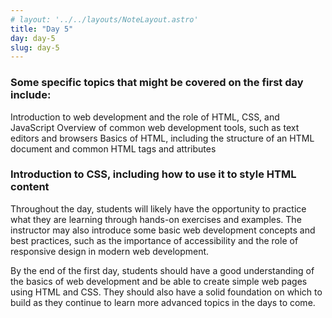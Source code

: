```yaml
---
# layout: '../../layouts/NoteLayout.astro'
title: "Day 5"
day: day-5
slug: day-5
---
```


### Some specific topics that might be covered on the first day include:

Introduction to web development and the role of HTML, CSS, and JavaScript
Overview of common web development tools, such as text editors and browsers
Basics of HTML, including the structure of an HTML document and common HTML tags and attributes

### Introduction to CSS, including how to use it to style HTML content

Throughout the day, students will likely have the opportunity to practice what they are learning through hands-on exercises and examples. The instructor may also introduce some basic web development concepts and best practices, such as the importance of accessibility and the role of responsive design in modern web development.

By the end of the first day, students should have a good understanding of the basics of web development and be able to create simple web pages using HTML and CSS. They should also have a solid foundation on which to build as they continue to learn more advanced topics in the days to come.